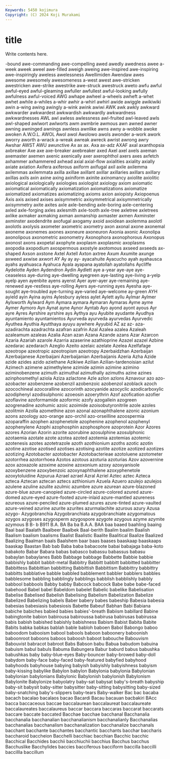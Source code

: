 ```yaml
---
Keywords: 5450 kojimura
Copyright: (C) 2024 Koji Murakami
---
```


# title

Write contents here.



-bound awe-commanding awe-compelling
awed awedly awedness awee a-week aweek aweel awe-filled aweigh aweing
awe-inspired awe-inspiring awe-inspiringly aweless awelessness Awellimiden Awendaw awes awesome awesomely
awesomeness a-west awest awe-stricken awestricken awe-strike awestrike awe-struck awestruck aweto
awfu awful awful-eyed awful-gleaming awfuller awfullest awful-looking awfully awfulness awful-voiced
AWG awhape awheel a-wheels awheft a-whet awhet awhile a-whiles a-whir
awhir a-whirl awhirl awide awiggle awikiwiki awin a-wing awing awingly
a-wink awink awiwi AWK awk awkly awkward awkwarder awkwardest awkwardish
awkwardly awkwardness awkwardnesses AWL awl awless awlessness awl-fruited awl-leaved awls
awl-shaped awlwort awlworts awm awmbrie awmous awn awned awner awning
awninged awnings awnless awnlike awns awny a-wobble awoke awoken A.W.O.L.
AWOL Awol awol Awolowo awols awonder a-work awork aworry aworth
a-wrack a-wreak awreak awreck awrist awrong awry Awshar AWST AWU
awunctive Ax ax ax. Axa ax-adz AXAF axal axanthopsia axbreaker
Axe axe axe-breaker axebreaker axed Axel axel axels axeman axemaster
axemen axenic axenically axer axerophthol axers axes axfetch axhammer axhammered
axhead axial axial-flow axialities axiality axially axiate axiation Axifera axiferous
axiform axifugal axil axile axilemma axilemmas axilemmata axilla axillae axillant
axillar axillaries axillars axillary axillas axils axin axine axing axiniform
axinite axinomancy axiolite axiolitic axiological axiologically axiologies axiologist axiology axiom
axiomatic axiomatical axiomatically axiomatization axiomatizations axiomatize axiomatized axiomatizes axiomatizing axioms
axion axiopisty Axiopoenus Axis axis axised axises axisymmetric axisymmetrical axisymmetrically
axisymmetry axite axites axle axle-bending axle-boring axle-centering axled axle-forging axles
axlesmith axle-tooth axle-tree axletree axletrees axlike axmaker axmaking axman axmanship
axmaster axmen Axminster axminster axodendrite axofugal axogamy axoid axoidean axolemma
axolotl axolotls axolysis axometer axometric axometry axon axonal axone axonemal
axoneme axonemes axones axoneure axoneuron Axonia axonic Axonolipa axonolipous axonometric
axonometry Axonophora axonophorous Axonopus axonost axons axopetal axophyte axoplasm axoplasmic
axoplasms axopodia axopodium axospermous axostyle axotomous axseed axseeds ax-shaped Axson
axstone Axtel Axtell Axton axtree Axum Axumite axunge axweed axwise
axwort AY Ay ay ay- ayacahuite Ayacucho ayah ayahausca ayahs
ayahuasca Ayahuca Ayala ayapana ayatollah ayatollahs Aycliffe Aydelotte Ayden Aydendron
Aydin Aydlett aye a-year aye-aye aye-ceaseless aye-during aye-dwelling ayegreen aye-lasting
aye-living a-yelp ayelp ayen ayenbite ayens ayenst Ayer ayer-ayer aye-remaining
aye-renewed aye-restless aye-rolling Ayers aye-running ayes Ayesha aye-sought aye-troubled aye-turning
aye-varied aye-welcome ay-green AYH ayield ayin Ayina ayins Aylesbury ayless
aylet Aylett ayllu Aylmar Aylmer Aylsworth Aylward Aym Aymara aymara
Aymaran Aymaras Ayme ayme Aymer Aymoro Ayn Aynat ayne Aynor
Ayntab Ayo ayond ayont ayous Ayr ayre Ayres Ayrshire ayrshire
ays Aythya ayu Ayubite ayudante Ayudhya ayuntamiento ayuntamientos Ayurveda ayurveda
ayurvedas Ayurvedic Ayuthea Ayuthia Ayutthaya ayuyu aywhere Ayyubid AZ az
az- aza- azadirachta azadrachta azafran azafrin Azal Azalea azalea Azaleah
azaleamum azaleas Azalia Azan azan Azana Azande azans Azar Azarcon
Azaria Azariah azarole Azarria azaserine azathioprine Azazel azazel Azbine azedarac
azedarach Azeglio Azeito azelaic azelate Azelea Azelfafage azeotrope azeotropic azeotropism
azeotropy Azerbaidzhan Azerbaijan Azerbaijanese Azerbaijani Azerbaijanian Azerbaijanis Azeria Azha Azide
azide azides azido aziethane Azikiwe Azilian Azilian-tardenoisian azilut Azimech azimene
azimethylene azimide azimin azimine azimino aziminobenzene azimuth azimuthal azimuthally azimuths
azine azines azinphosmethyl aziola Aziza azlactone Azle azlon azlons Aznavour
azo azo- azobacter azobenzene azobenzil azobenzoic azobenzol azoblack azoch azocochineal
azocoralline azocorinth azocyanide azocyclic azodicarboxylic azodiphenyl azodisulphonic azoeosin azoerythrin Azof
azofication azofier azoflavine azoformamide azoformic azofy azogallein azogreen azogrenadine azohumic
azoic azoimide azoisobutyronitrile azole azoles azolitmin Azolla azomethine azon azonal
azonaphthalene azonic azonium azons azoology azo-orange azo-orchil azo-orseilline azoospermia azoparaffin
azophen azophenetole azophenine azophenol azophenyl azophenylene Azophi azophosphin azophosphore azoprotein
Azor Azores azores Azorian Azorin azorite azorubine azosulphine azosulphonic azotaemia
azotate azote azotea azoted azotemia azotemias azotemic azotenesis azotes azotetrazole
azoth azothionium azoths azotic azotin azotine azotise azotised azotises azotising
azotite azotize azotized azotizes azotizing Azotobacter azotobacter Azotobacterieae azotoluene azotometer
azotorrhea azotorrhoea Azotos azotous azoturia azoturias Azov azovernine azox azoxazole
azoxime azoxine azoxonium azoxy azoxyanisole azoxybenzene azoxybenzoic azoxynaphthalene azoxyphenetole azoxytoluidine
Azpurua Azrael azrael Azral Azriel Aztec aztec Azteca azteca Aztecan
aztecan aztecs azthionium Azuela Azuero azulejo azulejos azulene azuline azulite
azulmic azumbre azure azurean azure-blazoned azure-blue azure-canopied azure-circled azure-colored azured
azure-domed azure-eyed azure-footed azure-inlaid azure-mantled azureness azureous azure-penciled azure-plumed azures
azure-tinted azure-vaulted azure-veined azurine azurite azurites azurmalachite azurous azury Azusa
azygo- Azygobranchia Azygobranchiata azygobranchiate azygomatous azygos azygoses azygosperm azygospore azygote
azygous azyme azymite azymous B B- b B911 B.A. BA
Ba ba B.A.A. BAA baa baaed baahling baaing Baal baal
Baalath Baalbeer Baalbek Baal-berith Baalim baalim Baalish Baalism baalism baalisms
Baalist Baalistic Baalite Baalitical Baalize Baalized Baalizing Baalman baals Baalshem
baar baas baases baaskaap baaskaaps baaskap Baastan Bab bab Baba
baba babacoote babai babajaga baba-koto babakoto Babar Babara babas babasco
babassu babassus babasu babaylan babaylanes Babb Babbage babbage Babbette Babbie
babbie babbishly babbit babbit-metal Babbitry Babbitt babbitt babbitted babbitter Babbittess
Babbittian babbitting Babbittish Babbittism Babbittry babbittry babbitts babblative babble babbled
babblement babbler babblers babbles babblesome babbling babblingly babblings babblish babblishly
babbly babbool babbools Babby babby Babcock babcock Babe babe babe-faced
babehood Babel babel Babeldom babelet Babelic babelike Babelisation Babelise Babelised
Babelish Babelising Babelism Babelization Babelize Babelized Babelizing babels Baber babery
babes babeship Babesia babesia babesias babesiasis babesiosis Babette Babeuf Babhan
Babi Babiana babiche babiches babied babies babies'-breath Babiism babillard Babine
babingtonite babion babirousa babiroussa babirusa babirusas babirussa babis babish babished
babishly babishness Babism Babist Babita Babite Babits babka babkas bablah
bable babloh baboen Babol Babongo baboo baboodom babooism babool babools
baboon baboonery baboonish baboonroot baboons baboos baboosh baboot babouche Babouvism
Babouvist babracot babroot Babs Babson babu Babua babudom babuina babuism
babul babuls Babuma Babungera Babur baburd babus babushka babushkas baby
baby-blue-eyes Baby-bouncer baby-browed baby-doll babydom baby-face baby-faced baby-featured babyfied babyhood
babyhoods babyhouse babying babyish babyishly babyishness babyism baby-kissing babylike Babylon
babylon Babylonia babylonia Babylonian babylonian babylonians Babylonic Babylonish babylonish Babylonism
Babylonite Babylonize babyolatry baby-sat babysat baby's-breath babyship baby-sit babysit baby-sitter
babysitter baby-sitting babysitting baby-sized baby-snatching baby's-slippers baby-tears Baby-walker Bac bac
bacaba bacach bacalao bacalaos bacao Bacardi Bacau bacauan bacbakiri BAcc
bacca baccaceous baccae baccalaurean baccalaureat baccalaureate baccalaureates baccalaureus baccar baccara
baccaras baccarat baccarats baccare baccate baccated Bacchae bacchae bacchanal Bacchanalia
bacchanalia bacchanalian bacchanalianism bacchanalianly Bacchanalias bacchanalias bacchanalism bacchanalization bacchanalize bacchanals
bacchant bacchante bacchantes bacchantic bacchants bacchar baccharis baccharoid baccheion Bacchelli
bacchiac bacchian Bacchic bacchic Bacchical Bacchides bacchii bacchiuchii bacchius Bacchus
bacchus Bacchuslike Bacchylides baccies bacciferous bacciform baccilla baccilli baccillla baccillum
